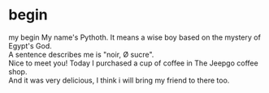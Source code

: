 # begin
my begin
My name's Pythoth. It means a wise boy based on the mystery of Egypt's God.  
A sentence describes me is "noir, Ø sucre".     
Nice to meet you!
Today I purchased a cup of coffee in The Jeepgo coffee shop.  
And it was very delicious, I think i will bring my friend to there too.  
